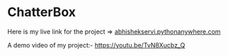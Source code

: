 # ChatterBox
Here is my live link for the project => [abhishekservi.pythonanywhere.com](https://abhishekservi.pythonanywhere.com/)
<br/>

A demo video of my project:- 
https://youtu.be/TvN8Xucbz_Q
